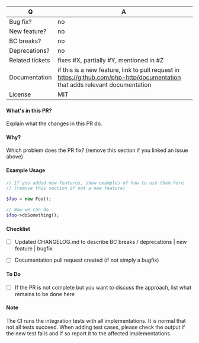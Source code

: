 | Q               | A
| --------------- | ---
| Bug fix?        | no|yes
| New feature?    | no|yes
| BC breaks?      | no|yes
| Deprecations?   | no|yes
| Related tickets | fixes #X, partially #Y, mentioned in #Z
| Documentation   | if this is a new feature, link to pull request in https://github.com/php-http/documentation that adds relevant documentation
| License         | MIT


#### What's in this PR?

Explain what the changes in this PR do.


#### Why?

Which problem does the PR fix? (remove this section if you linked an issue above)


#### Example Usage

``` php
// If you added new features, show examples of how to use them here
// (remove this section if not a new feature)

$foo = new Foo();

// Now we can do
$foo->doSomething();
```


#### Checklist

- [ ] Updated CHANGELOG.md to describe BC breaks / deprecations | new feature | bugfix
- [ ] Documentation pull request created (if not simply a bugfix)


#### To Do

- [ ] If the PR is not complete but you want to discuss the approach, list what remains to be done here

#### Note

The CI runs the integration tests with all implementations. It is normal that not all tests succeed. When adding test cases, please check the output if the new test fails and if so report it to the affected implementations.
